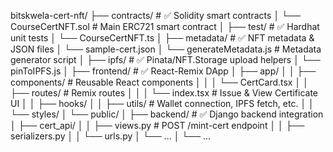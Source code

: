 bitskwela-cert-nft/
├── contracts/ # ✅ Solidity smart contracts
│ └── CourseCertNFT.sol # Main ERC721 smart contract
│
├── test/ # ✅ Hardhat unit tests
│ └── CourseCertNFT.ts
│
├── metadata/ # ✅ NFT metadata & JSON files
│ └── sample-cert.json
│ └── generateMetadata.js # Metadata generator script
│
├── ipfs/ # ✅ Pinata/NFT.Storage upload helpers
│ └── pinToIPFS.js
│
├── frontend/ # ✅ React-Remix DApp
│ ├── app/
│ │ ├── components/ # Reusable React components
│ │ │ └── CertCard.tsx
│ │ ├── routes/ # Remix routes
│ │ │ └── index.tsx # Issue & View Certificate UI
│ │ ├── hooks/
│ │ ├── utils/ # Wallet connection, IPFS fetch, etc.
│ │ └── styles/
│ └── public/
│
├── backend/ # ✅ Django backend integration
│ ├── cert_api/
│ │ ├── views.py # POST /mint-cert endpoint
│ │ ├── serializers.py
│ │ └── urls.py
│ └── ...
│
└── ...
